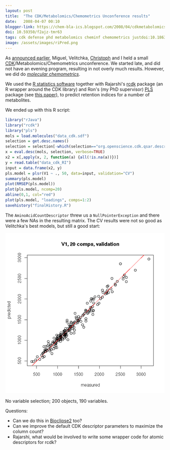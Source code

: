 ```yaml
---
layout: post
title:  "The CDK/Metabolomics/Chemometrics Unconference results"
date:   2008-04-07 00:10
blogger-link: https://chem-bla-ics.blogspot.com/2008/04/cdkmetabolomicschemometrics.html
doi: 10.59350/f2ajz-tmr63
tags: cdk defense phd metabolomics cheminf chemometrics justdoi:10.18637/jss.v018.i02
image: /assets/images/riPred.png
---
```


As [announced earlier](http://chem-bla-ics.blogspot.com/2008/04/t-plus-18-hours-dr-and-preparing-for.html), Miguel, Velitchka,
[Christoph](http://www.steinbeck-molecular.de/steinblog/) and I held a small [CDK](http://cdk.sf.net/)/Metabolomics/Chemometrics
unconference. We started late, and did not have an evening program, resulting in not overly much results. However, we did do
*[molecular chemometrics](http://chem-bla-ics.blogspot.com/search?q=molecular+chemometrics)*.

We used the [R statistics software](http://www.r-project.org/) together with Rajarshi's [rcdk](http://cran.r-project.org/web/packages/rcdk/index.html)
package (an R wrapper around the CDK library) and Ron's (my PhD supervisor) [PLS](http://cran.r-project.org/web/packages/pls/index.html)
package (see [this paper](http://www.jstatsoft.org/v18/i02/)), to predict retention indices for a number of metabolites.

We ended up with this R script:

```R
library("rJava")
library("rcdk")
library("pls")
mols = load.molecules("data_cdk.sdf")
selection = get.desc.names()
selection = selection[-which(selection=="org.openscience.cdk.qsar.descriptors.molecular.AminoAcidCountDescriptor")]
x = eval.desc(mols, selection, verbose=TRUE)
x2 = x[,apply(x, 2, function(a) {all(!is.na(a))})]
y = read.table("data_cdk_RI")
input = data.frame(x2, y)
pls.model = plsr(V1 ~ ., 50, data=input, validation="CV")
summary(pls.model)
plot(RMSEP(pls.model))
plot(pls.model, ncomp=20)
abline(0,1, col="red")
plot(pls.model, "loadings", comps=1:2)
savehistory("finalHistory.R")
```

The `AminoAcidCountDescriptor` threw us a `NullPointerException` and there were a few NAs in the resulting matrix. The CV results were
not so good as Velitchka's best models, but still a good start:

![](/assets/images/riPred.png)

No variable selection; 200 objects, 190 variables.

Questions:

* Can we do this in [Bioclipse2](http://www.bioclipse.net/) too?
* Can we improve the default CDK descriptor parameters to maximize the column count?
* Rajarshi, what would be involved to write some wrapper code for atomic descriptors for rcdk?
